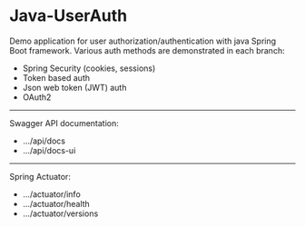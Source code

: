 # Java-UserAuth
Demo application for user authorization/authentication with java Spring Boot framework.
Various auth methods are demonstrated in each branch:

* Spring Security (cookies, sessions)
* Token based auth
* Json web token (JWT) auth
* OAuth2

---

Swagger API documentation:

* .../api/docs
* .../api/docs-ui

---

Spring Actuator:

* .../actuator/info
* .../actuator/health
* .../actuator/versions

